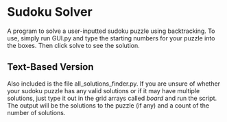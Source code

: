 # Sudoku Solver
A program to solve a user-inputted sudoku puzzle using backtracking.
To use, simply run GUI.py and type the starting numbers for your puzzle into the boxes. Then click solve to see the solution.

## Text-Based Version
Also included is the file all_solutions_finder.py. If you are unsure of whether your sudoku puzzle has any valid solutions or if it may have multiple solutions, just type it out in the grid arrays called *board* and run the script. The output will be the solutions to the puzzle (if any) and a count of the number of solutions. 
